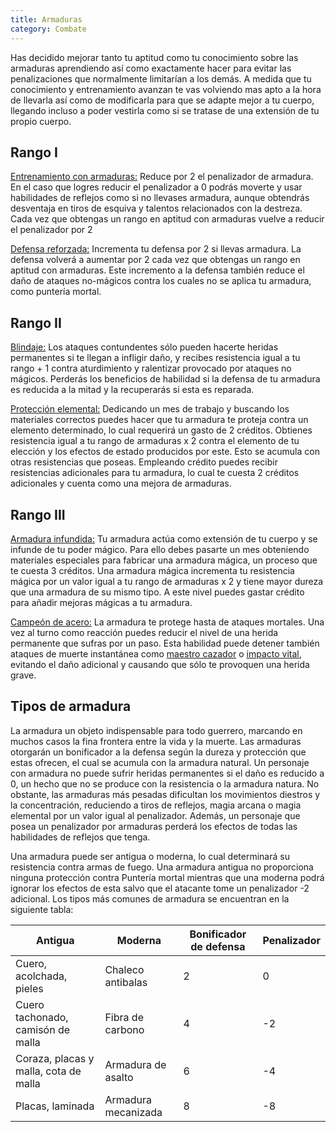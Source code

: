 ```yaml
---
title: Armaduras
category: Combate
---
```


Has decidido mejorar tanto tu aptitud como tu conocimiento sobre las armaduras aprendiendo así como exactamente hacer para evitar las penalizaciones que normalmente limitarían a los demás. A medida que tu conocimiento y entrenamiento avanzan te vas volviendo mas apto a la hora de llevarla así como de modificarla para que se adapte mejor a tu cuerpo, llegando incluso a poder vestirla como si se tratase de una extensión de tu propio cuerpo.

## Rango I

<u>Entrenamiento con armaduras:</u> Reduce por 2 el penalizador de armadura. En el caso que logres reducir el penalizador a 0 podrás moverte y usar habilidades de reflejos como si no llevases armadura, aunque obtendrás desventaja en tiros de esquiva y talentos relacionados con la destreza. Cada vez que obtengas un rango en aptitud con armaduras vuelve a reducir el penalizador por 2

<u>Defensa reforzada:</u> Incrementa tu defensa por 2 si llevas armadura. La defensa volverá a aumentar por 2 cada vez que obtengas un rango en aptitud con armaduras. Este incremento a la defensa también reduce el daño de ataques no-mágicos contra los cuales no se aplica tu armadura, como puntería mortal.

## Rango II

<u>Blindaje:</u> Los ataques contundentes sólo pueden hacerte heridas permanentes si te llegan a infligir daño, y recibes resistencia igual a tu rango + 1 contra aturdimiento y ralentizar provocado por ataques no mágicos. Perderás los beneficios de habilidad si la defensa de tu armadura es reducida a la mitad y la recuperarás si esta es reparada.

<u>Protección elemental:</u> Dedicando un mes de trabajo y buscando los materiales correctos puedes hacer que tu armadura te proteja contra un elemento determinado, lo cual requerirá un gasto de 2 créditos. Obtienes resistencia igual a tu rango de armaduras x 2 contra el elemento de tu elección y los efectos de estado producidos por este. Esto se acumula con otras resistencias que poseas. Empleando crédito puedes recibir resistencias adicionales para tu armadura, lo cual te cuesta 2 créditos adicionales y cuenta como una mejora de armaduras.

## Rango III

<u>Armadura infundida:</u> Tu armadura actúa como extensión de tu cuerpo y se infunde de tu poder mágico. Para ello debes pasarte un mes obteniendo materiales especiales para fabricar una armadura mágica, un proceso que te cuesta 3 créditos. Una armadura mágica incrementa tu resistencia mágica por un valor igual a tu rango de armaduras x 2 y tiene mayor dureza que una armadura de su mismo tipo. A este nivel puedes gastar crédito para añadir mejoras mágicas a tu armadura.

<u>Campeón de acero:</u> La armadura te protege hasta de ataques mortales. Una vez al turno como reacción puedes reducir el nivel de una herida permanente que sufras por un paso. Esta habilidad puede detener también ataques de muerte instantánea como [maestro cazador](https://raldamain.com/rules/Rangos/Combate/rastrear.html#rango-v) o [impacto vital](https://raldamain.com/rules/Rangos/Armas/arcos.html#rango-v), evitando el daño adicional y causando que sólo te provoquen una herida grave.

## Tipos de armadura

La armadura un objeto indispensable para todo guerrero, marcando en muchos casos la fina frontera entre la vida y la muerte. Las armaduras otorgarán un bonificador a la defensa según la dureza y protección que estas ofrecen, el cual se acumula con la armadura natural. Un personaje con armadura no puede sufrir heridas permanentes si el daño es reducido a 0, un hecho que no se produce con la resistencia o la armadura natura. No obstante, las armaduras más pesadas dificultan los movimientos diestros y la concentración, reduciendo a tiros de reflejos, magia arcana o magia elemental por un valor igual al penalizador. Además, un personaje que posea un penalizador por armaduras perderá los efectos de todas las habilidades de reflejos que tenga. 

Una armadura puede ser antigua o moderna, lo cual determinará su resistencia contra armas de fuego. Una armadura antigua no proporciona ninguna protección contra Puntería mortal mientras que una moderna podrá ignorar los efectos de esta salvo que el atacante tome un penalizador -2 adicional. Los tipos más comunes de armadura se encuentran en la siguiente tabla:

| Antigua                               | Moderna             | Bonificador de defensa | Penalizador |
| ------------------------------------- | ------------------- | ---------------------- | ----------- |
| Cuero, acolchada, pieles              | Chaleco antibalas   | 2                      | 0           |
| Cuero tachonado, camisón de malla     | Fibra de carbono    | 4                      | -2          |
| Coraza, placas y malla, cota de malla | Armadura de asalto  | 6                      | -4          |
| Placas, laminada                      | Armadura mecanizada | 8                      | -8          |